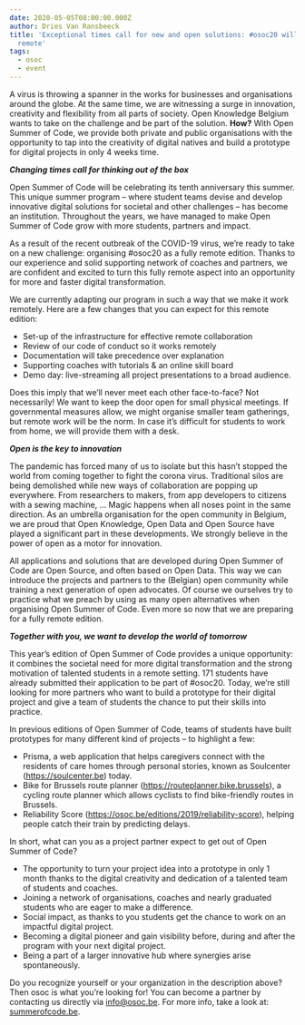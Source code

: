 ```yaml
---
date: 2020-05-05T08:00:00.000Z
author: Dries Van Ransbeeck
title: 'Exceptional times call for new and open solutions: #osoc20 will be fully
  remote'
tags:
  - osoc
  - event
---
```


A virus is throwing a spanner in the works for businesses and organisations around the globe. At the same time, we are witnessing a surge in innovation, creativity and flexibility from all parts of society. Open Knowledge Belgium wants to take on the challenge and be part of the solution. **How?** With Open Summer of Code, we provide both private and public organisations with the opportunity to tap into the creativity of digital natives and build a prototype for digital projects in only 4 weeks time.

**_Changing times call for thinking out of the box_**

Open Summer of Code will be celebrating its tenth anniversary this summer. This unique summer program – where student teams devise and develop innovative digital solutions for societal and other challenges – has become an institution. Throughout the years, we have managed to make Open Summer of Code grow with more students, partners and impact.

As a result of the recent outbreak of the COVID-19 virus, we’re ready to take on a new challenge: organising #osoc20 as a fully remote edition. Thanks to our experience and solid supporting network of coaches and partners, we are confident and excited to turn this fully remote aspect into an opportunity for more and faster digital transformation.

We are currently adapting our program in such a way that we make it work remotely. Here are a few changes that you can expect for this remote edition:

- Set-up of the infrastructure for effective remote collaboration
- Review of our code of conduct so it works remotely
- Documentation will take precedence over explanation
- Supporting coaches with tutorials & an online skill board
- Demo day: live-streaming all project presentations to a broad audience.

Does this imply that we’ll never meet each other face-to-face? Not necessarily! We want to keep the door open for small physical meetings. If governmental measures allow, we might organise smaller team gatherings, but remote work will be the norm. In case it’s difficult for students to work from home, we will provide them with a desk.

**_Open is the key to innovation_**

The pandemic has forced many of us to isolate but this hasn’t stopped the world from coming together to fight the corona virus. Traditional silos are being demolished while new ways of collaboration are popping up everywhere. From researchers to makers, from app developers to citizens with a sewing machine, … Magic happens when all noses point in the same direction. As an umbrella organisation for the open community in Belgium, we are proud that Open Knowledge, Open Data and Open Source have played a significant part in these developments. We strongly believe in the power of open as a motor for innovation.

All applications and solutions that are developed during Open Summer of Code are Open Source, and often based on Open Data. This way we can introduce the projects and partners to the (Belgian) open community while training a next generation of open advocates. Of course we ourselves try to practice what we preach by using as many open alternatives when organising Open Summer of Code. Even more so now that we are preparing for a fully remote edition.

**_Together with you, we want to develop the world of tomorrow_**

This year’s edition of Open Summer of Code provides a unique opportunity: it combines the societal need for more digital transformation and the strong motivation of talented students in a remote setting. 171 students have already submitted their application to be part of #osoc20. Today, we’re still looking for more partners who want to build a prototype for their digital project and give a team of students the chance to put their skills into practice.

In previous editions of Open Summer of Code, teams of students have built prototypes for many different kind of projects – to highlight a few:

- Prisma, a web application that helps caregivers connect with the residents of care homes through personal stories, known as Soulcenter (<https://soulcenter.be>) today.
- Bike for Brussels route planner (<https://routeplanner.bike.brussels>), a cycling route planner which allows cyclists to find bike-friendly routes in Brussels.
- Reliability Score (<https://osoc.be/editions/2019/reliability-score>), helping people catch their train by predicting delays.

In short, what can you as a project partner expect to get out of Open Summer of Code?

- The opportunity to turn your project idea into a prototype in only 1 month thanks to the digital creativity and dedication of a talented team of students and coaches.
- Joining a network of organisations, coaches and nearly graduated students who are eager to make a difference.
- Social impact, as thanks to you students get the chance to work on an impactful digital project.
- Becoming a digital pioneer and gain visibility before, during and after the program with your next digital project.
- Being a part of a larger innovative hub where synergies arise spontaneously.

Do you recognize yourself or your organization in the description above? Then osoc is what you’re looking for! You can become a partner by contacting us directly via info@osoc.be. For more info, take a look at: [summerofcode.be](https://summerofcode.be/).
